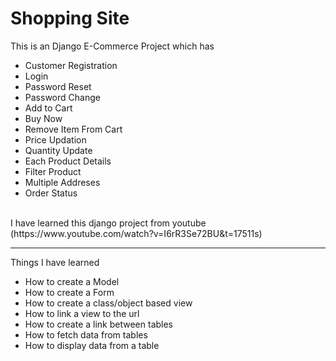 <h1> Shopping Site </h1>
<div> This is an Django E-Commerce Project which has  <ul>
  <li>Customer Registration</li>
  <li>Login</li>
  <li>Password Reset</li>
  <li>Password Change</li>
  <li>Add to Cart</li>
  <li>Buy Now</li>
  <li>Remove Item From Cart</li>
  <li>Price Updation</li>
  <li>Quantity Update</li>
  <li>Each Product Details</li>
  <li>Filter Product</li>
  <li>Multiple Addreses</li>
  <li>Order Status</li>
</ul>
</div>
<br>
<div> I have learned this django project from youtube (https://www.youtube.com/watch?v=I6rR3Se72BU&t=17511s) </div>
<hr>
<div> Things I have learned<ul>
  <li>How to create a Model</li>
  <li>How to create a Form</li>
  <li>How to create a class/object based view</li>
  <li>How to link a view to the url</li>
  <li>How to create a link between tables</li>
  <li>How to fetch data from tables</li>
  <li>How to display data from a table</li>
</ul>
</div>
